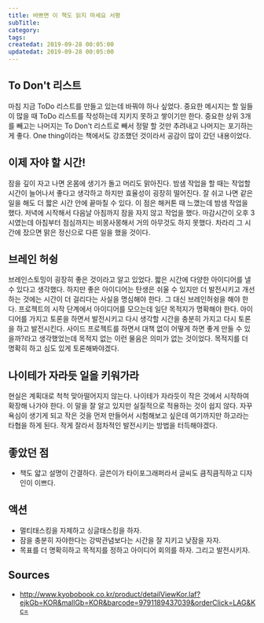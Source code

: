 ```yaml
---
title: 바쁘면 이 책도 읽지 마세요 서평
subTitle:
category: 
tags: 
createdat: 2019-09-28 00:05:00
updatedat: 2019-09-28 00:05:00
---
```


## To Don't 리스트

마침 지금 ToDo 리스트를 만들고 있는데 바꿔야 하나 싶었다. 중요한 메시지는 할 일들이 많을 때 ToDo 리스트를 작성하는데 지키지 못하고 쌓이기만 한다. 중요한 상위 3개를 빼고는 나머지는 To Don't 리스트로 빼서 정말 할 것만 추려내고 나머지는 포기하는 게 좋다. One thing이라는 책에서도 강조했던 것이라서 공감이 많이 갔던 내용이었다. 

## 이제 자야 할 시간!

잠을 깊이 자고 나면 온몸에 생기가 돌고 머리도 맑아진다. 밤샘 작업을 할 때는 작업할 시간이 늘어나서 좋다고 생각하고 하지만 효율성이 굉장히 떨어진다. 잘 쉬고 나면 같은 일을 해도 더 짧은 시간 안에 끝마칠 수 있다. 이 점은 해커톤 때 느꼈는데 밤샘 작업을 했다. 저녁에 시작해서 다음날 아침까지 잠을 자지 않고 작업을 했다. 마감시간이 오후 3시였는데 아침부터 점심까지는 비몽사몽해서 거의 아무것도 하지 못했다. 차라리 그 시간에 잤으면 맑은 정신으로 다른 일을 했을 것이다.

## 브레인 허슁

브레인스토밍이 굉장히 좋은 것이라고 알고 있었다. 짧은 시간에 다양한 아이디어를 낼 수 있다고 생각했다. 하지만 좋은 아이디어는 탄생은 쉬울 수 있지만 더 발전시키고 개선하는 것에는 시간이 더 걸리다는 사실을 명심해야 한다. 그 대신 브레인허슁을 해야 한다. 프로젝트의 시작 단계에서 아이디어를 모으는데 일단 목적지가 명확해야 한다. 아이디어를 가지고 토론을 하면서 발전시키고 다시 생각할 시간을 충분히 가지고 다시 토론을 하고 발전시킨다. 사이드 프로젝트를 하면서 대책 없이 어떻게 하면 좋게 만들 수 있을까?라고 생각했었는데 목적지 없는 이런 물음은 의미가 없는 것이었다. 목적지를 더 명확히 하고 심도 있게 토론해봐야겠다.

## 나이테가 자라듯 일을 키워가라

현실은 계획대로 척척 맞아떨어지지 않는다. 나이테가 자라듯이 작은 것에서 시작하여 확장해 나가야 한다. 이 말을 잘 알고 있지만 실질적으로 적용하는 것이 쉽지 않다. 자꾸 욕심이 생기게 되고 작은 것을 먼저 만들어서 시험해보고 싶은데 여기까지만 하고라는 타협을 하게 된다. 작게 잘라서 점차적인 발전시키는 방법을 터득해야겠다.

## 좋았던 점

* 책도 얇고 설명이 간결하다. 글쓴이가 타이포그래퍼라서 글씨도 큼직큼직하고 디자인이 이쁘다.

## 액션

* 멀티태스킹을 자제하고 싱글태스킹을 하자.
* 잠을 충분히 자야한다는 강박관념보다는 시간을 잘 지키고 낮잠을 자자.
* 목표를 더 명확히하고 목적지를 정하고 아이디어 회의를 하자. 그리고 발전시키자.

## Sources

* <http://www.kyobobook.co.kr/product/detailViewKor.laf?ejkGb=KOR&mallGb=KOR&barcode=9791189437039&orderClick=LAG&Kc=>